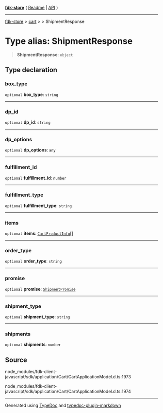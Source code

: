 [**fdk-store**](../../../README.md) ( [Readme](../../../README.md) \| [API](../../../API.md) )

---

[fdk-store](../../../API.md) > [cart](../../README.md) > [<internal>](../README.md) > ShipmentResponse

# Type alias: ShipmentResponse

> **ShipmentResponse**: `object`

## Type declaration

### box_type

`optional` **box_type**: `string`

---

### dp_id

`optional` **dp_id**: `string`

---

### dp_options

`optional` **dp_options**: `any`

---

### fulfillment_id

`optional` **fulfillment_id**: `number`

---

### fulfillment_type

`optional` **fulfillment_type**: `string`

---

### items

`optional` **items**: [`CartProductInfo`](type-alias.CartProductInfo.md)[]

---

### order_type

`optional` **order_type**: `string`

---

### promise

`optional` **promise**: [`ShipmentPromise`](type-alias.ShipmentPromise.md)

---

### shipment_type

`optional` **shipment_type**: `string`

---

### shipments

`optional` **shipments**: `number`

## Source

node_modules/fdk-client-javascript/sdk/application/Cart/CartApplicationModel.d.ts:1973

node_modules/fdk-client-javascript/sdk/application/Cart/CartApplicationModel.d.ts:1974

---

Generated using [TypeDoc](https://typedoc.org/) and [typedoc-plugin-markdown](https://www.npmjs.com/package/typedoc-plugin-markdown)
